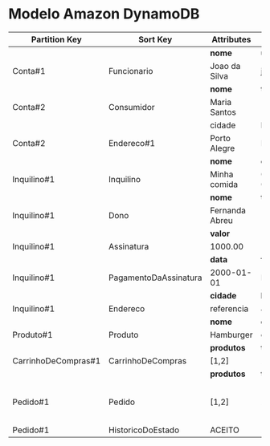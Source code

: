 # Modelo Amazon DynamoDB

| Partition Key       | Sort Key              | Attributes     |                      |                              |            |                                           |
| ------------------- | --------------------- | -------------- | -------------------- | ---------------------------- | ---------- | ----------------------------------------- |
|                     |                       | **nome**       | **usuario**          | **senha**                    | **salto**  | **papel**                                 |
| Conta#1             | Funcionario           | Joao da Silva  | joao                 | $a324sth...                  | 123456     | ATENDENTE                                 |
|                     |                       | **nome**       | **telefone**         |                              |            |                                           |
| Conta#2             | Consumidor            | Maria Santos   | (00)00000-0000       |                              |            |                                           |
|                     |                       | cidade         | bairro               | rua                          | numero     | referencia                                |
| Conta#2             | Endereco#1            | Porto Alegre   | Laranjas             | Cubo Magico                  | 402        | proximo a igreja                          |
|                     |                       | **nome**       | **cnpj**             |                              |            |                                           |
| Inquilino#1         | Inquilino             | Minha comida   | 00.000.000/0001-00   |                              |            |                                           |
|                     |                       | **nome**       | **telefone**         |                              |            |                                           |
| Inquilino#1         | Dono                  | Fernanda Abreu | (00)00000-0000       |                              |            |                                           |
|                     |                       | **valor**      |                      |                              |            |                                           |
| Inquilino#1         | Assinatura            | 1000.00        |                      |                              |            |                                           |
|                     |                       | **data**       | **formaDepagamento** | **identificadorDoPagamento** |            |                                           |
| Inquilino#1         | PagamentoDaAssinatura | 2000-01-01     | PIX                  | e$25nshtu...                 |            |                                           |
|                     |                       | **cidade**     | **bairro**           | **rua**                      | **numero** | **referencia**                            |
| Inquilino#1         | Endereco              | referencia     | Jardim               | Primavera                    | 330        |                                           |
|                     |                       | **nome**       | **descricao**        | **preco**                    |            |                                           |
| Produto#1           | Produto               | Hamburger      | com alface...        | 10.00                        |            |                                           |
|                     |                       | **produtos**   | **total**            |                              |            |                                           |
| CarrinhoDeCompras#1 | CarrinhoDeCompras     | [1,2]          | 20.00                |                              |            |                                           |
|                     |                       | **produtos**   | **total**            | **formaDePagamento**         | **estado** | **endereco**                              |
| Pedido#1            | Pedido                | [1,2]          | 20.00                | PIX                          | ACEITO     | {cidade, bairro, rua, numero, referencia} |
| Pedido#1            | HistoricoDoEstado     | ACEITO         | 2000-01-02           |                              |            |                                           |

